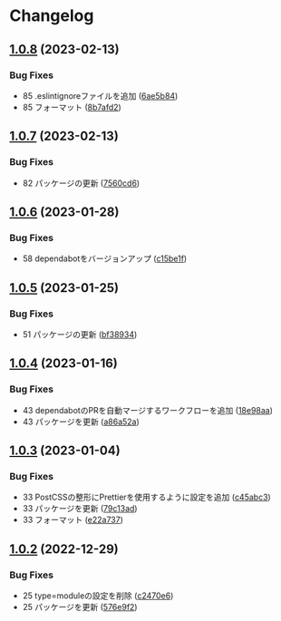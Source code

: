 # Changelog

## [1.0.8](https://github.com/revoltage-inc/tmp-astro/compare/v1.0.7...v1.0.8) (2023-02-13)


### Bug Fixes

* 85 .eslintignoreファイルを追加 ([6ae5b84](https://github.com/revoltage-inc/tmp-astro/commit/6ae5b84fb4d4fa682210d4d7f5233ad3316861ff))
* 85 フォーマット ([8b7afd2](https://github.com/revoltage-inc/tmp-astro/commit/8b7afd25407429b52ea335620483e7fc60bf1654))

## [1.0.7](https://github.com/revoltage-inc/tmp-astro/compare/v1.0.6...v1.0.7) (2023-02-13)


### Bug Fixes

* 82 パッケージの更新 ([7560cd6](https://github.com/revoltage-inc/tmp-astro/commit/7560cd6a54179f5e7d80a903aa157bbc5ce3b497))

## [1.0.6](https://github.com/revoltage-inc/tmp-astro/compare/v1.0.5...v1.0.6) (2023-01-28)


### Bug Fixes

* 58 dependabotをバージョンアップ ([c15be1f](https://github.com/revoltage-inc/tmp-astro/commit/c15be1fb3824fe4ee003c330b018d4983195bf00))

## [1.0.5](https://github.com/revoltage-inc/tmp-astro/compare/v1.0.4...v1.0.5) (2023-01-25)


### Bug Fixes

* 51 パッケージの更新 ([bf38934](https://github.com/revoltage-inc/tmp-astro/commit/bf389349ded5e7825c4df104729984e02091a00a))

## [1.0.4](https://github.com/revoltage-inc/tmp-astro/compare/v1.0.3...v1.0.4) (2023-01-16)


### Bug Fixes

* 43 dependabotのPRを自動マージするワークフローを追加 ([18e98aa](https://github.com/revoltage-inc/tmp-astro/commit/18e98aa788e2431e1d67f978c67a227605547e90))
* 43 パッケージを更新 ([a86a52a](https://github.com/revoltage-inc/tmp-astro/commit/a86a52a88c6a67e292ac391baeefca7c0ce875fc))

## [1.0.3](https://github.com/revoltage-inc/tmp-astro/compare/v1.0.2...v1.0.3) (2023-01-04)


### Bug Fixes

* 33 PostCSSの整形にPrettierを使用するように設定を追加 ([c45abc3](https://github.com/revoltage-inc/tmp-astro/commit/c45abc38f2ac9f90586e3f36ccdd5517b47415c0))
* 33 パッケージを更新 ([79c13ad](https://github.com/revoltage-inc/tmp-astro/commit/79c13adbf60d04fc44561fc9bebd44bdd0dd6a3f))
* 33 フォーマット ([e22a737](https://github.com/revoltage-inc/tmp-astro/commit/e22a73740b16a04cc07b5ba0f2afe3d06bcf1e92))

## [1.0.2](https://github.com/revoltage-inc/tmp-astro/compare/v1.0.1...v1.0.2) (2022-12-29)


### Bug Fixes

* 25 type=moduleの設定を削除 ([c2470e6](https://github.com/revoltage-inc/tmp-astro/commit/c2470e607c648a3f349b2133332e5130dccee87a))
* 25 パッケージを更新 ([576e9f2](https://github.com/revoltage-inc/tmp-astro/commit/576e9f2d60204b47f99a3777a07f5d8c2b9acb0c))

